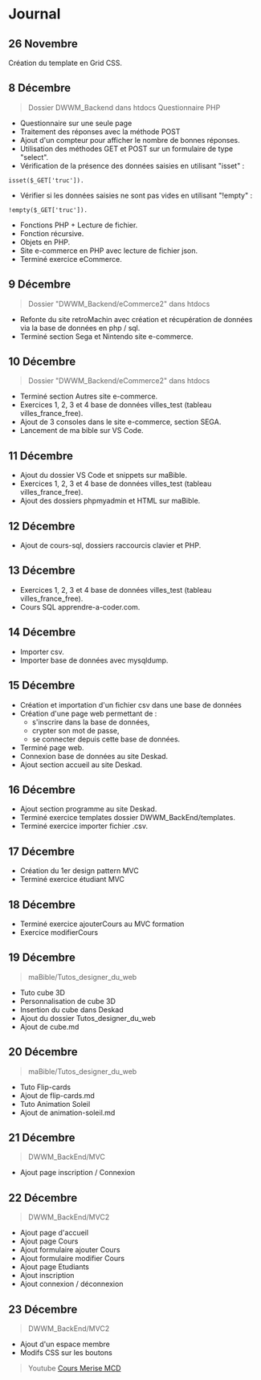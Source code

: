 # Journal

## 26 Novembre
Création du template en Grid CSS.

## 8 Décembre
>Dossier DWWM_Backend dans htdocs
Questionnaire PHP
- Questionnaire sur une seule page
- Traitement des réponses avec la méthode POST
- Ajout d'un compteur pour afficher le nombre de bonnes réponses.
- Utilisation des méthodes GET et POST sur un formulaire de type "select".
- Vérification de la présence des données saisies en utilisant "isset" :
```
isset($_GET['truc']).
```
- Vérifier si les données saisies ne sont pas vides en utilisant "!empty" :
```
!empty($_GET['truc']).
```
- Fonctions PHP + Lecture de fichier.
- Fonction récursive.
- Objets en PHP.
- Site e-commerce en PHP avec lecture de fichier json.
- Terminé exercice eCommerce.

## 9 Décembre
>Dossier "DWWM_Backend/eCommerce2" dans htdocs
- Refonte du site retroMachin avec création et récupération de données via la base de données en php / sql.
- Terminé section Sega et Nintendo site e-commerce.

## 10 Décembre
>Dossier "DWWM_Backend/eCommerce2" dans htdocs
- Terminé section Autres site e-commerce.
- Exercices 1, 2, 3 et 4 base de données villes_test (tableau villes_france_free).
- Ajout de 3 consoles dans le site e-commerce, section SEGA. 
- Lancement de ma bible sur VS Code.

## 11 Décembre
- Ajout du dossier VS Code et snippets sur maBible.
- Exercices 1, 2, 3 et 4 base de données villes_test (tableau villes_france_free).
- Ajout des dossiers phpmyadmin et HTML sur maBible.

## 12 Décembre
- Ajout de cours-sql, dossiers raccourcis clavier et PHP.

## 13 Décembre
- Exercices 1, 2, 3 et 4 base de données villes_test (tableau villes_france_free).
- Cours SQL apprendre-a-coder.com.

## 14 Décembre
- Importer csv.
- Importer base de données avec mysqldump.

## 15 Décembre
- Création et importation d'un fichier csv dans une base de données
- Création d'une page web permettant de :
    - s'inscrire dans la base de données,
    - crypter son mot de passe,
    - se connecter depuis cette base de données.
- Terminé page web.
- Connexion base de données au site Deskad.
- Ajout section accueil au site Deskad.

## 16 Décembre
- Ajout section programme au site Deskad.
- Terminé exercice templates dossier DWWM_BackEnd/templates.
- Terminé exercice importer fichier .csv.

## 17 Décembre
- Création du 1er design pattern MVC
- Terminé exercice étudiant MVC

## 18 Décembre
- Terminé exercice ajouterCours au MVC formation
- Exercice modifierCours

## 19 Décembre
> maBible/Tutos_designer_du_web
- Tuto cube 3D 
- Personnalisation de cube 3D
- Insertion du cube dans Deskad
- Ajout du dossier Tutos_designer_du_web
- Ajout de cube.md

## 20 Décembre
> maBible/Tutos_designer_du_web
- Tuto Flip-cards 
- Ajout de flip-cards.md
- Tuto Animation Soleil 
- Ajout de animation-soleil.md

## 21 Décembre
> DWWM_BackEnd/MVC
- Ajout page inscription / Connexion

## 22 Décembre
> DWWM_BackEnd/MVC2
- Ajout page d'accueil
- Ajout page Cours
- Ajout formulaire ajouter Cours
- Ajout formulaire modifier Cours
- Ajout page Etudiants
- Ajout inscription
- Ajout connexion / déconnexion

## 23 Décembre
> DWWM_BackEnd/MVC2 
- Ajout d'un espace membre
- Modifs CSS sur les boutons
> Youtube [Cours Merise MCD](https://www.youtube.com/playlist?list=PLcOmJ-JvAV1dhlZrmJ3XiC_oLbeJCOg81)


